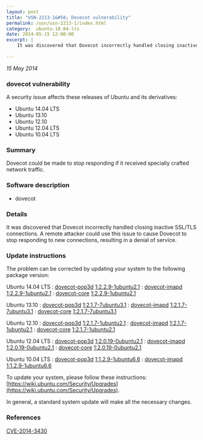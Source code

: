 ```yaml
---
layout: post
title: "USN-2213-1&#58; Dovecot vulnerability"
permalink: /usn/usn-2213-1/index.html
category:  ubuntu-10.04-lts
date: 2014-05-15 12:00:00
excerpt: |
    It was discovered that Dovecot incorrectly handled closing inactive SSL/TLS connections. A remote attacker could use this issue to cause Dovecot to stop responding to new connections, resulting in a denial of service. 
    
--- 
```

 
 

*15 May 2014*

### dovecot vulnerability

A security issue affects these releases of Ubuntu and its derivatives:

* Ubuntu 14.04 LTS
* Ubuntu 13.10
* Ubuntu 12.10
* Ubuntu 12.04 LTS
* Ubuntu 10.04 LTS

### Summary

Dovecot could be made to stop responding if it received specially crafted network traffic.

### Software description

* dovecot 

### Details

It was discovered that Dovecot incorrectly handled closing inactive SSL/TLS connections. A remote attacker could use this issue to cause Dovecot to stop responding to new connections, resulting in a denial of service. 

### Update instructions

The problem can be corrected by updating your system to the following package version:

Ubuntu 14.04 LTS
 : [dovecot-pop3d](https://launchpad.net/ubuntu/+source/dovecot) <span> [1:2.2.9-1ubuntu2.1](https://launchpad.net/ubuntu/+source/dovecot/1:2.2.9-1ubuntu2.1) </span> 
 : [dovecot-imapd](https://launchpad.net/ubuntu/+source/dovecot) <span> [1:2.2.9-1ubuntu2.1](https://launchpad.net/ubuntu/+source/dovecot/1:2.2.9-1ubuntu2.1) </span> 
 : [dovecot-core](https://launchpad.net/ubuntu/+source/dovecot) <span> [1:2.2.9-1ubuntu2.1](https://launchpad.net/ubuntu/+source/dovecot/1:2.2.9-1ubuntu2.1) </span> 

Ubuntu 13.10
 : [dovecot-pop3d](https://launchpad.net/ubuntu/+source/dovecot) <span> [1:2.1.7-7ubuntu3.1](https://launchpad.net/ubuntu/+source/dovecot/1:2.1.7-7ubuntu3.1) </span> 
 : [dovecot-imapd](https://launchpad.net/ubuntu/+source/dovecot) <span> [1:2.1.7-7ubuntu3.1](https://launchpad.net/ubuntu/+source/dovecot/1:2.1.7-7ubuntu3.1) </span> 
 : [dovecot-core](https://launchpad.net/ubuntu/+source/dovecot) <span> [1:2.1.7-7ubuntu3.1](https://launchpad.net/ubuntu/+source/dovecot/1:2.1.7-7ubuntu3.1) </span> 

Ubuntu 12.10
 : [dovecot-pop3d](https://launchpad.net/ubuntu/+source/dovecot) <span> [1:2.1.7-1ubuntu2.1](https://launchpad.net/ubuntu/+source/dovecot/1:2.1.7-1ubuntu2.1) </span> 
 : [dovecot-imapd](https://launchpad.net/ubuntu/+source/dovecot) <span> [1:2.1.7-1ubuntu2.1](https://launchpad.net/ubuntu/+source/dovecot/1:2.1.7-1ubuntu2.1) </span> 
 : [dovecot-core](https://launchpad.net/ubuntu/+source/dovecot) <span> [1:2.1.7-1ubuntu2.1](https://launchpad.net/ubuntu/+source/dovecot/1:2.1.7-1ubuntu2.1) </span> 

Ubuntu 12.04 LTS
 : [dovecot-pop3d](https://launchpad.net/ubuntu/+source/dovecot) <span> [1:2.0.19-0ubuntu2.1](https://launchpad.net/ubuntu/+source/dovecot/1:2.0.19-0ubuntu2.1) </span> 
 : [dovecot-imapd](https://launchpad.net/ubuntu/+source/dovecot) <span> [1:2.0.19-0ubuntu2.1](https://launchpad.net/ubuntu/+source/dovecot/1:2.0.19-0ubuntu2.1) </span> 
 : [dovecot-core](https://launchpad.net/ubuntu/+source/dovecot) <span> [1:2.0.19-0ubuntu2.1](https://launchpad.net/ubuntu/+source/dovecot/1:2.0.19-0ubuntu2.1) </span> 

Ubuntu 10.04 LTS
 : [dovecot-pop3d](https://launchpad.net/ubuntu/+source/dovecot) <span> [1:1.2.9-1ubuntu6.6](https://launchpad.net/ubuntu/+source/dovecot/1:1.2.9-1ubuntu6.6) </span> 
 : [dovecot-imapd](https://launchpad.net/ubuntu/+source/dovecot) <span> [1:1.2.9-1ubuntu6.6](https://launchpad.net/ubuntu/+source/dovecot/1:1.2.9-1ubuntu6.6) </span> 

To update your system, please follow these instructions: [https://wiki.ubuntu.com/Security/Upgrades](https://wiki.ubuntu.com/Security/Upgrades).

In general, a standard system update will make all the necessary changes. 

### References

 
 [CVE-2014-3430](http://people.ubuntu.com/~ubuntu-security/cve/CVE-2014-3430)
 

